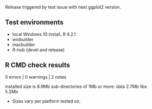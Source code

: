 Release triggered by test issue with next ggplot2 version.

## Test environments
* local Windows 10 install, R 4.2.1
* winbuilder
* macbuilder
* R-hub (devel and release)

## R CMD check results

0 errors | 0 warnings | 2 notes

installed size is  8.9Mb
  sub-directories of 1Mb or more:
    data   2.7Mb
    libs   5.2Mb

* Sizes vary per platform tested on. 
